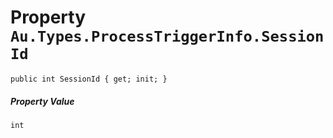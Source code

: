 # Property `Au.Types.ProcessTriggerInfo.SessionId`

```
public int SessionId { get; init; }
```

##### Property Value

`int`